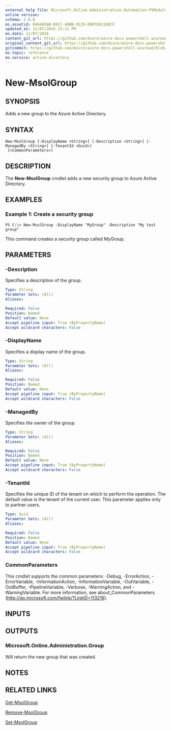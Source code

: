 ```yaml
---
external help file: Microsoft.Online.Administration.Automation.PSModule.dll-Help.xml
online version:
schema: 2.0.0
ms.assetid: 046485AB-D8CC-4DBB-9129-B987A91188CF
updated_at: 11/07/2016 23:11 PM
ms.date: 11/07/2016
content_git_url: https://github.com/Azure/azure-docs-powershell-azuread/blob/RobdeJong-patch-10/Azure%20AD%20Cmdlets/MSOnline/v1/New-MsolGroup.md
original_content_git_url: https://github.com/Azure/azure-docs-powershell-azuread/blob/RobdeJong-patch-10/Azure%20AD%20Cmdlets/MSOnline/v1/New-MsolGroup.md
gitcommit: https://github.com/Azure/azure-docs-powershell-azuread/blob/6b2ae75363a4a068e37ba677387ea47a1caaeea3
ms.topic: reference
ms.service: active-directory
---
```


# New-MsolGroup

## SYNOPSIS
Adds a new group to the Azure Active Directory.

## SYNTAX

```
New-MsolGroup [-DisplayName <String>] [-Description <String>] [-ManagedBy <String>] [-TenantId <Guid>]
 [<CommonParameters>]
```

## DESCRIPTION
The **New-MsolGroup** cmdlet adds a new security group to Azure Active Directory.

## EXAMPLES

### Example 1: Create a security group
```
PS C:\> New-MsolGroup -DisplayName "MyGroup" -Description "My test group"
```

This command creates a security group called MyGroup.

## PARAMETERS

### -Description
Specifies a description of the group.

```yaml
Type: String
Parameter Sets: (All)
Aliases:

Required: False
Position: Named
Default value: None
Accept pipeline input: True (ByPropertyName)
Accept wildcard characters: False
```

### -DisplayName
Specifies a display name of the group.

```yaml
Type: String
Parameter Sets: (All)
Aliases:

Required: False
Position: Named
Default value: None
Accept pipeline input: True (ByPropertyName)
Accept wildcard characters: False
```

### -ManagedBy
Specifies the owner of the group.

```yaml
Type: String
Parameter Sets: (All)
Aliases:

Required: False
Position: Named
Default value: None
Accept pipeline input: True (ByPropertyName)
Accept wildcard characters: False
```

### -TenantId
Specifies the unique ID of the tenant on which to perform the operation.
The default value is the tenant of the current user.
This parameter applies only to partner users.

```yaml
Type: Guid
Parameter Sets: (All)
Aliases:

Required: False
Position: Named
Default value: None
Accept pipeline input: True (ByPropertyName)
Accept wildcard characters: False
```

### CommonParameters
This cmdlet supports the common parameters: -Debug, -ErrorAction, -ErrorVariable, -InformationAction, -InformationVariable, -OutVariable, -OutBuffer, -PipelineVariable, -Verbose, -WarningAction, and -WarningVariable. For more information, see about_CommonParameters (http://go.microsoft.com/fwlink/?LinkID=113216).

## INPUTS

## OUTPUTS

### Microsoft.Online.Administration.Group
Will return the new group that was created.

## NOTES

## RELATED LINKS
[Get-MsolGroup](./Get-MsolGroup.md)

[Remove-MsolGroup](./Remove-MsolGroup.md)

[Set-MsolGroup](./Set-MsolGroup.md)

